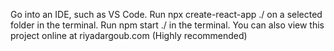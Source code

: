 Go into an IDE, such as VS Code.
Run npx create-react-app ./ on a selected folder in the terminal.
Run npm start ./ in the terminal.
You can also view this project online at riyadargoub.com (Highly recommended)
